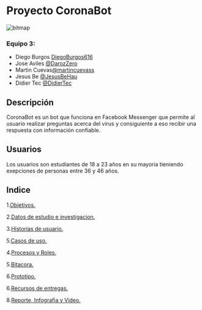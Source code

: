 
# Proyecto CoronaBot
![bitmap](https://user-images.githubusercontent.com/73042522/100379644-d225ca00-2fda-11eb-9fe2-2d75f5e46c7f.png)

### Equipo 3:
- Diego Burgos [DiegoBurgos616](https://github.com/DiegoBurgos616 "@DiegoBurgos616")
- Jose Aviles [@DarozZero](https://github.com/DarozZero "@PDarozZero")
- Martin Cuevas[@martincuevass]( https://github.com/martincuevass "@martincuevass")
- Jesus Be [@JesusBeHau](https://github.com/JesusBeHau "@JesusBeHaua")
- Didier Tec [@DidierTec](https://github.com/DidierTec?tab=repositories "@DidierTec")


## Descripción 
CoronaBot es un bot que funciona en Facebook Messenger que permite al usuario realizar preguntas acerca del virus y consiguiente a eso recibir una respuesta con información confiable.

## Usuarios
Los usuarios son estudiantes de 18 a 23 años en su mayoria tieniendo exepciones de personas entre 36 y 46 años.

## Indice


1.[Objetivos.](https://github.com/DarozZero/CoronaBot/blob/main/Documentacion/2.%20Objetivos.md "Objetivos")

2.[Datos de estudio e investigacion.](https://github.com/DarozZero/CoronaBot/blob/main/Documentacion/5.%20Datos%20de%20estudio%20e%20investigaci%C3%B3n.md "Datos de estudio e investigacion")

3.[Historias de usuario.](https://github.com/DarozZero/CoronaBot/blob/main/Documentacion/7.%20Historias%20de%20Usuario.md "Historias de usuario")

5.[Casos de uso.](https://github.com/DarozZero/CoronaBot/blob/main/Documentacion/6.%20Casos%20de%20uso.md "Casos de uso")

4.[Procesos y Roles.](https://github.com/DarozZero/CoronaBot/blob/main/Documentacion/3.%20Procesos%20y%20roles.md "Procesos y Roles")

5.[Bitacora.](https://github.com/DarozZero/CoronaBot/blob/main/Documentacion/1.%20Bitacora.md "Bitacora")

6.[Prototipo.](https://github.com/DarozZero/CoronaBot/blob/main/Documentacion/Prototipo.md "Prototipo")

6.[Recursos de entregas.](https://github.com/DarozZero/CoronaBot/blob/main/Documentacion/Presentación.md)

8.[Reporte, Infografia y Video.](https://github.com/DarozZero/CoronaBot/blob/main/Documentacion/Reporte%2CInfograf%C3%ADa%20y%20Video.md "Reporte, Infografia y video")
